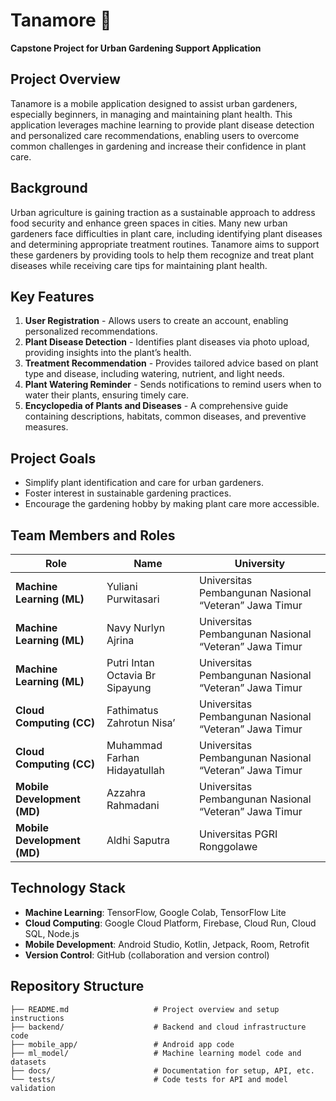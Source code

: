 # Tanamore 🌱

**Capstone Project for Urban Gardening Support Application**

## Project Overview

Tanamore is a mobile application designed to assist urban gardeners, especially beginners, in managing and maintaining plant health. This application leverages machine learning to provide plant disease detection and personalized care recommendations, enabling users to overcome common challenges in gardening and increase their confidence in plant care.

## Background

Urban agriculture is gaining traction as a sustainable approach to address food security and enhance green spaces in cities. Many new urban gardeners face difficulties in plant care, including identifying plant diseases and determining appropriate treatment routines. Tanamore aims to support these gardeners by providing tools to help them recognize and treat plant diseases while receiving care tips for maintaining plant health.

## Key Features

1. **User Registration** - Allows users to create an account, enabling personalized recommendations.
2. **Plant Disease Detection** - Identifies plant diseases via photo upload, providing insights into the plant’s health.
3. **Treatment Recommendation** - Provides tailored advice based on plant type and disease, including watering, nutrient, and light needs.
4. **Plant Watering Reminder** - Sends notifications to remind users when to water their plants, ensuring timely care.
5. **Encyclopedia of Plants and Diseases** - A comprehensive guide containing descriptions, habitats, common diseases, and preventive measures.

## Project Goals

- Simplify plant identification and care for urban gardeners.
- Foster interest in sustainable gardening practices.
- Encourage the gardening hobby by making plant care more accessible.

## Team Members and Roles

| Role               | Name                          | University                                           |
|--------------------|-------------------------------|------------------------------------------------------|
| **Machine Learning (ML)** | Yuliani Purwitasari | Universitas Pembangunan Nasional “Veteran” Jawa Timur |
| **Machine Learning (ML)** | Navy Nurlyn Ajrina | Universitas Pembangunan Nasional “Veteran” Jawa Timur |
| **Machine Learning (ML)** | Putri Intan Octavia Br Sipayung | Universitas Pembangunan Nasional “Veteran” Jawa Timur |
| **Cloud Computing (CC)**  | Fathimatus Zahrotun Nisa’ | Universitas Pembangunan Nasional “Veteran” Jawa Timur |
| **Cloud Computing (CC)**  | Muhammad Farhan Hidayatullah | Universitas Pembangunan Nasional “Veteran” Jawa Timur |
| **Mobile Development (MD)** | Azzahra Rahmadani | Universitas Pembangunan Nasional “Veteran” Jawa Timur |
| **Mobile Development (MD)** | Aldhi Saputra | Universitas PGRI Ronggolawe |

## Technology Stack

- **Machine Learning**: TensorFlow, Google Colab, TensorFlow Lite
- **Cloud Computing**: Google Cloud Platform, Firebase, Cloud Run, Cloud SQL, Node.js
- **Mobile Development**: Android Studio, Kotlin, Jetpack, Room, Retrofit
- **Version Control**: GitHub (collaboration and version control)

## Repository Structure

```plaintext
├── README.md                   # Project overview and setup instructions
├── backend/                    # Backend and cloud infrastructure code
├── mobile_app/                 # Android app code
├── ml_model/                   # Machine learning model code and datasets
├── docs/                       # Documentation for setup, API, etc.
└── tests/                      # Code tests for API and model validation


